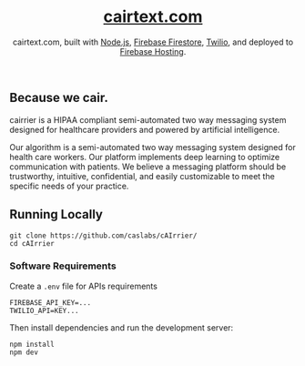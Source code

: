 <div align="center">
    <a href="https://cairtext.com"><h1 align="center">cairtext.com</h1></a>

cairtext.com, built with [Node.js](https://nodejs.org/en/), [Firebase Firestore](https://firebase.google.com/docs/firestore), [Twilio](https://www.twilio.com/en-us), and deployed to [Firebase Hosting](https://firebase.google.com/docs/hosting).

</div>

<br/>
<h2>Because we cair.</h2>


cairrier is a HIPAA compliant semi-automated two way messaging system designed for healthcare providers and powered by artificial intelligence.

Our algorithm is a semi-automated two way messaging system designed for health care workers. Our platform implements deep learning to optimize communication with patients. We believe a messaging platform should be trustworthy, intuitive, confidential, and easily customizable to meet the specific needs of your practice.

## Running Locally


```sh-session
git clone https://github.com/caslabs/cAIrrier/
cd cAIrrier
```

### Software Requirements



Create a `.env` file for APIs requirements
```sh-session
FIREBASE_API_KEY=...
TWILIO_API=KEY...
```

Then install dependencies and run the development server:
```sh-session
npm install
npm dev
```
